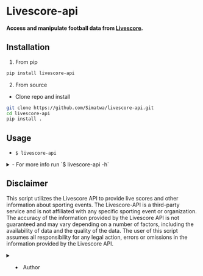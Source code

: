# Livescore-api
**Access and manipulate football data from [Livescore](https://livescore.com).**

## Installation

1. From pip

```sh
pip install livescore-api
```

2. From source

- Clone repo and install

```sh
git clone https://github.com/Simatwa/livescore-api.git
cd livescore-api
pip install .
```

## Usage

- `$ livescore-api`

<details>
<summary>
- For more info run `$ livescore-api -h`
</summary>

```
usage: livescore-api [-h] [-v] [-m MONTH] [-y YEAR]
                     [-c COUNTRY] [-l LEAGUE]
                     [-n NAME] [-s STATUS] [-M MAX]
                     [-H HEADERS] [-o PATH]
                     [-f html|csv|xlsx|markdown|xml|json]
                     [-i PATH]
                     [-t html|pretty|grid|fancy_grid|orgtbl|secure_html]
                     [--code CODE]
                     [--timeout TIMEOUT]
                     [--indent INDENT]
                     [--config PATH] [--update]
                     [--raw]
                     [date]

Access and manipulate matches from Livescore.com

positional arguments:
  date                  Date of the matches - 12

options:
  -h, --help            show this help message and
                        exit
  -v, --version         show program's version number
                        and exit
  -m MONTH, --month MONTH
                        Month of the matches - 6
  -y YEAR, --year YEAR  Year of the matches - 2023
  -c COUNTRY, --country COUNTRY
                        Return matches from the
                        specified countries only -
                        None
  -l LEAGUE, --league LEAGUE
                        Return matches of the
                        specified league(s) only -
                        None
  -n NAME, --name NAME  Return matches with the
                        specified team-name only -
                        None
  -s STATUS, --status STATUS
                        Return matches of the
                        specified status - None
  -M MAX, --max MAX     Maximum matches to be
                        returned - 1000
  -H HEADERS, --headers HEADERS
                        Path to .json file containing
                        http headers - None
  -o PATH, --output PATH
                        Path to save the content -
                        None
  -f html|csv|xlsx|markdown|xml|json, --format html|csv|xlsx|markdown|xml|json
                        Contents output format - json
  -i PATH, --input PATH
                        Use .json formatted file in
                        path - None
  -t html|pretty|grid|fancy_grid|orgtbl|secure_html, --tabulate html|pretty|grid|fancy_grid|orgtbl|secure_html
                        Tabulate the contents using
                        style specified
  --code CODE           Country code for making http
                        request - KE
  --timeout TIMEOUT     Http request timeout - 20s
  --indent INDENT       Indentation level for
                        formatting .json output - 4
  --config PATH         Use mapper-keys in path
  --update              Update mapper-keys from repo
  --raw                 Return contents with zero
                        manipulation

This script has no official relation with 
Livescore.com
```
</details>

## Disclaimer

This script utilizes the Livescore API to provide live scores and other information about sporting events. The Livescore-API is a third-party service and is not affiliated with any specific sporting event or organization. The accuracy of the information provided by the Livescore API is not guaranteed and may vary depending on a number of factors, including the availability of data and the quality of the data. The user of this script assumes all responsibility for any  legal action, errors or omissions in the information provided by the Livescore API.

<details>

<summary>

- Author

</summary>

The author of this script makes no representations or warranties, express or implied, about the accuracy, completeness, or suitability of the information provided by the Livescore API. The author of this script accepts no liability for any legal action,  errors or omissions in the information provided by the Livescore API.

**Note** : This is just for information purposes do not sue me.
</details>
